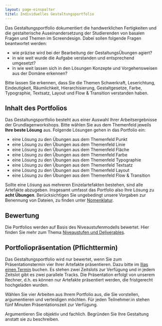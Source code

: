 ```yaml
---
layout: page-einspalter
titel: Individuelles Gestaltungsportfolio
---
```


Das Gestaltungsportfolio dokumentiert die handwerklichen Fertigkeiten und die gestalterische Auseinandersetzung der Studierenden von basalen Fragen und Themen im Screendesign. Dabei sollen folgende Fragen beantwortet werden:

- wie präzise wird bei der Bearbeitung der GestaltungsÜbungen agiert?
- in wie weit wurde die Aufgabe verstanden und entsprechend umgesetzt?
- in wie weit lassen sich in den Lösungen Konzepte und Vorgehensweisen aus der Domäne erkennen?

Bitte lassen Sie erkennen, dass Sie die Themen Schwerkraft, Leserichtung, Eindeutigkeit, Räumlichkeit, Hierarchisierung, Gestaltgesetze, Farbe, Typographie, Textsatz, Layout und Flow & Transition verstanden haben.

## Inhalt des Portfolios

Das Gestaltungsportfolio besteht aus einer Auswahl Ihrer Arbeitsergebnisse der Grundlagenworkshops. Bitte wählen Sie aus dem Themenfeld jeweils **Ihre beste Lösung** aus. Folgende Lösungen gehen in das Portfolio ein:

- eine Lösung zu den Übungen aus dem Themenfeld Punkt
- eine Lösung zu den Übungen aus dem Themenfeld Linie
- eine Lösung zu den Übungen aus dem Themenfeld Fläche
- eine Lösung zu den Übungen aus dem Themenfeld Farbe
- eine Lösung zu den Übungen aus dem Themenfeld Typographie
- eine Lösung zu den Übungen aus dem Themenfeld Textsatz
- eine Lösung zu den Übungen aus dem Themenfeld Layout
- eine Lösung zu den Übungen aus dem Themenfeld Flow & Transition

Sollte eine Lösung aus mehreren Einzelartefakten bestehen, sind alle Artefakte abzugeben. Insgesamt umfasst das Portfolio also Ihre Lösung zu **acht Übungen**. Berücksichtigen Sie ungebedingt unsere Vorgaben zur Benennung von Dateien, zu finden unter [Nomenklatur](/mi-bachelor-screendesign/nomenklatur).

## Bewertung

Die Portfolios werden auf Basis des Niveaustufenmodells bewertet. Hier finden Sie mehr zum Thema [Niveaustufen und Deliverables](/mi-bachelor-screendesign/niveaustufen).

## Portfoliopräsentation (Pflichttermin)

Das Gestaltungsportfolio wird nur bewertet, wenn Sie zum Präsentationstermin vier Ihrer Artefakte präsentieren. Dazu bitte im [Ilias einen Termin]() buchen. Es stehen zwei Zeitslots zur Verfügung und in jedem Zeitslot gibt es zwei parallele Tracks. Die Präsentation erfolgt von unserem Rechner, d.h. es können nur Artefakte präsentiert werden, die fristgerecht hochgeladen wurden. 

Wählen Sie vier Arbeiten aus Ihrem Portfolio aus, die Sie vorstellen, argumentieren und verteidigen möchten. Für jeden Teilnehmer:in stehen fünf Minuten Präsentationszeit zur Verfügung. 

Argumentieren Sie objektiv und fachlich. Begründen Sie Ihre Gestaltung anstatt sie zu beschreiben.
